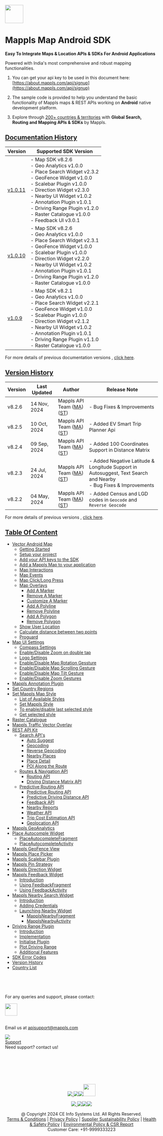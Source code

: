 [<img src="https://about.mappls.com/images/mappls-b-logo.svg" height="60"/> </p>](https://www.mapmyindia.com/api)

# Mappls Map Android SDK

**Easy To Integrate Maps & Location APIs & SDKs For Android Applications**

Powered with India's most comprehensive and robust mapping functionalities.

1. You can get your api key to be used in this document here: [https://about.mappls.com/api/signup](https://about.mappls.com/api/signup)

2. The sample code is provided to help you understand the basic functionality of Mappls maps & REST APIs working on **Android** native development platform.

4. Explore through [200+ countries & territories](https://github.com/MapmyIndia/mapmyindia-rest-api/blob/master/docs/countryISO.md) with **Global Search, Routing and Mapping APIs & SDKs** by Mappls.

## [Documentation History]()

| Version                         | Supported SDK Version                                                                                                                                                                                                                                                                                               | 
|---------------------------------|---------------------------------------------------------------------------------------------------------------------------------------------------------------------------------------------------------------------------------------------------------------------------------------------------------------------|
| [v1.0.11](../v1.0.11/README.md) | - Map SDK v8.2.6 <br/> - Geo Analytics v1.0.0 <br/> - Place Search Widget v2.3.2 <br/> - GeoFence Widget v1.0.0 <br/> - Scalebar Plugin v1.0.0 <br/> - Direction Widget v2.3.0 <br/> - Nearby UI Widget v1.0.2 <br/> - Annotation Plugin v1.0.1 <br/> - Driving Range Plugin v1.2.0 <br/> - Raster Catalogue v1.0.0 <br/> - Feedback UI v3.0.1 |
| [v1.0.10](docs/v1.0.10/README.md) | - Map SDK v8.2.6 <br/> - Geo Analytics v1.0.0 <br/> - Place Search Widget v2.3.1 <br/> - GeoFence Widget v1.0.0 <br/> - Scalebar Plugin v1.0.0 <br/> - Direction Widget v2.2.0 <br/> - Nearby UI Widget v1.0.2 <br/> - Annotation Plugin v1.0.1 <br/> - Driving Range Plugin v1.2.0 <br/> - Raster Catalogue v1.0.0 |
| [v1.0.9](docs/v1.0.9/README.md) | - Map SDK v8.2.1 <br/> - Geo Analytics v1.0.0 <br/> - Place Search Widget v2.2.1 <br/> - GeoFence Widget v1.0.0 <br/> - Scalebar Plugin v1.0.0 <br/> - Direction Widget v2.1.2 <br/> - Nearby UI Widget v1.0.2 <br/> - Annotation Plugin v1.0.1 <br/> - Driving Range Plugin v1.1.0 <br/> - Raster Catalogue v1.0.0 |

For more details of previous documentation versions , [click here](docs/v1.0.11/Doc-Version-History.md).

## [Version History]()

| Version | Last Updated      | Author | Release Note                                                                                                                                                                                         | 
|---------|-------------------| ---- |------------------------------------------------------------------------------------------------------------------------------------------------------------------------------------------------------|
| v8.2.6  | 14 Nov, 2024     | Mappls API Team ([MA](https://github.com/mdakram)) ([ST](https://github.com/saksham66)) | - Bug Fixes & Improvements                                                                                           |
| v8.2.5  | 10 Oct, 2024     | Mappls API Team ([MA](https://github.com/mdakram)) ([ST](https://github.com/saksham66)) | - Added EV Smart Trip Planner Api                                                                                            |
| v8.2.4  | 09 Sep, 2024     | Mappls API Team ([MA](https://github.com/mdakram)) ([ST](https://github.com/saksham66)) | - Added 100 Coordinates Support in Distance Matrix                                                                                            |
| v8.2.3  | 24 Jul, 2024     | Mappls API Team ([MA](https://github.com/mdakram)) ([ST](https://github.com/saksham66)) | - Added Negative Latitude & Longitude Support in Autosuggest, Text Search and Nearby <br/> - Bug Fixes & Improvements                                                                                            |
| v8.2.2  | 04 May, 2024     | Mappls API Team ([MA](https://github.com/mdakram)) ([ST](https://github.com/saksham66)) | - Added Census and LGD codes in `Geocode` and `Reverse Geocode`                                                                                                                       |


For more details of previous versions , [click here](docs/v1.0.11/Version-History.md).


## [Table Of Content]()
- [Vector Android Map](docs/v1.0.11/Getting-Started.md)
    * [Getting Started](docs/v1.0.11/Getting-Started.md#getting-started)
    * [Setup your project](docs/v1.0.11/Getting-Started.md#setup-your-project)
    * [Add your API keys to the SDK](docs/v1.0.11/Getting-Started.md#add-your-api-keys-to-the-sdk)
    * [Add a Mappls Map to your application](docs/v1.0.11/Getting-Started.md#add-a-mappls-map-to-your-application)
    * [Map Interactions](docs/v1.0.11/Getting-Started.md#map-interactions)
    * [Map Events](docs/v1.0.11/Getting-Started.md#map-events)
    * [Map Click/Long Press](docs/v1.0.11/Getting-Started.md#map-clicklong-press)
    * [Map Overlays](docs/v1.0.11/Getting-Started.md#map-overlays)
        - [Add A Marker](docs/v1.0.11/Getting-Started.md#add-a-marker)
        - [Remove A Marker](docs/v1.0.11/Getting-Started.md#remove-a-marker)
        - [Customize A Marker](docs/v1.0.11/Getting-Started.md#customize-a-marker)
        - [Add A Polyline](docs/v1.0.11/Getting-Started.md#add-a-polyline)
        - [Remove Polyline](docs/v1.0.11/Getting-Started.md#remove-polyline)
        - [Add A Polygon](docs/v1.0.11/Getting-Started.md#add-a-polygon)
        - [Remove Polygon](docs/v1.0.11/Getting-Started.md#remove-polygon)
    * [Show User Location](docs/v1.0.11/Getting-Started.md#show-user-location)
    * [Calculate distance between two points](docs/v1.0.11/Getting-Started.md#calculate-distance-between-two-points)
    * [Proguard](docs/v1.0.11/Getting-Started.md#proguard)
- [Map UI Settings](docs/v1.0.11/Map-UI-Settings.md)
    * [Compass Settings](docs/v1.0.11/Map-UI-Settings.md#compass-settings)
    * [Enable/Disable Zoom on double tap](docs/v1.0.11/Map-UI-Settings.md#enabledisable-zoom-on-double-tap)
    * [Logo Settings](docs/v1.0.11/Map-UI-Settings.md#logo-settings)
    * [Enable/Disable Map Rotation Gessture](docs/v1.0.11/Map-UI-Settings.md#enable-disable-map-rotation-gesture)
    * [Enable/Disable Map Scrolling Gesture](docs/v1.0.11/Map-UI-Settings.md#enabledisable-map-scrolling-gesture)
    * [Enable/Disable Map Tilt Gesture](docs/v1.0.11/Map-UI-Settings.md#enable-disable-map-tilt-gesture)
    * [Enable/Disable Zoom Gestures](docs/v1.0.11/Map-UI-Settings.md#enabledisable-zoom-gesture)
- [Mappls Annotation Plugin](docs/v1.0.11/AnnotationPlugin.md)
- [Set Country Regions](docs/v1.0.11/Set-Regions.md)
- [Set Mappls Map Style](docs/v1.0.11/Map-Style.md)
    * [List of Available Styles](docs/v1.0.11/Map-Style.md#list-of-available-styles)
    * [Set Mappls Style](docs/v1.0.11/Map-Style.md#set-mappls-style)
    * [To enable/disable last selected style](docs/v1.0.11/Map-Style.md#to-enabledisable-last-selected-style)
    * [Get selected style](docs/v1.0.11/Map-Style.md#get-selected-style)
- [Raster Catalogue](docs/v1.0.11/raster_catalogue.md)
- [Mappls Traffic Vector Overlay](docs/v1.0.11/Traffic-Vector-Overlay.md)
- [REST API Kit](docs/v1.0.11/Search-Api.md)
    * [Search API's](docs/v1.0.11/Search-Api.md)
        - [Auto Suggest](docs/v1.0.11/Search-Api.md#auto-suggest)
        - [Geocoding](docs/v1.0.11/Search-Api.md#geocoding)
        - [Reverse Geocoding](docs/v1.0.11/Search-Api.md#reverse-geocoding)
        - [Nearby Places](docs/v1.0.11/Search-Api.md#nearby-places)
        - [Place Detail](docs/v1.0.11/Search-Api.md#place-details)
        - [POI Along the Route](docs/v1.0.11/Search-Api.md#poi-along-the-route)
    * [Routes & Navigation API](docs/v1.0.11/Routing-API.md)
        - [Routing API](docs/v1.0.11/Routing-API.md#routing-api)
        - [Driving Distance Matrix API](docs/v1.0.11/Routing-API.md#driving-distance-matrix-api)
  * [Predictive Routing API](docs/v1.0.11/Predictive-Route-APIs.md)
      - [Predictive Routing API](docs/v1.0.11/Predictive-Route-APIs.md#predictive-routing-api)
      - [Predictive Driving Distance API](docs/v1.0.11/Predictive-Route-APIs.md#predictive-distance)
    * [Feedback API](docs/v1.0.11/Feedback.md)
    * [Nearby Reports](docs/v1.0.11/Nearby-Report.md)
    * [Weather API](docs/v1.0.11/Weather-API.md)
    * [Trip Cost Estimation API](docs/v1.0.11/trip-cost-estimation.md)
    * [Geolocation API](docs/v1.0.11/Geolocation.md)
- [Mappls GeoAnalytics](docs/v1.0.11/Geoanalytics.md)
- [Place Autocomple Widget](docs/v1.0.11/Place-Autocomplete.md)
    * [PlaceAutocompleteFragment](docs/v1.0.11/Place-Autocomplete.md#placeautocompletefragment)
    * [PlaceAutocompleteActivity](docs/v1.0.11/Place-Autocomplete.md#placeautocompleteactivity)
- [Mappls GeoFence View](docs/v1.0.11/GeoFence-View.md)
- [Mappls Place Picker](docs/v1.0.11/Place-Picker.md)
- [Mappls Scalebar Plugin](docs/v1.0.11/Scalebar-Plugin.md)
- [Mappls Pin Strategy](docs/v1.0.11/MapplsPinStrategy.md)
- [Mappls Direction Widget](docs/v1.0.11/Direction-Widget.md)
- [Mappls Feedback Widget](docs/v1.0.11/FeedbackUI.md)
    * [Introduction](docs/v1.0.11/FeedbackUI.md)
    * [Using FeedbackFragment](docs/v1.0.11/FeedbackUI.md#using-feedbackfragment)
    * [Using FeedbackActivity](docs/v1.0.11/FeedbackUI.md#using-feedbackactivity)
- [Mappls Nearby Search Widget](docs/v1.0.11/Nearby-Widget.md)
    * [Introduction](docs/v1.0.11/Nearby-Widget.md#introduction)
    * [Adding Credentials](docs/v1.0.11/Nearby-Widget.md#step-2----adding-credentials)
    * [Launching Nearby Widget](docs/v1.0.11/Nearby-Widget.md#step-3----launching-nearby-widget)
        - [MapplsNearbyFragment](docs/v1.0.11/Nearby-Widget.md#mapplsnearbyfragment)
        - [MapplsNearbyActivity](docs/v1.0.11/Nearby-Widget.md#mapplsnearbyactivity)
- [Driving Range Plugin](docs/v1.0.11/Driving-Range-Plugin.md)
    - [Introduction](docs/v1.0.11/Driving-Range-Plugin.md#introduction)
    - [Implementation](docs/v1.0.11/Driving-Range-Plugin.md#implementation)
    - [Initialise Plugin](docs/v1.0.11/Driving-Range-Plugin.md#initialise-plugin)
    - [Plot Driving Range](docs/v1.0.11/Driving-Range-Plugin.md#plot-driving-range)
    - [Additional Features](docs/v1.0.11/Driving-Range-Plugin.md#additional-features)
- [SDK Error Codes](docs/v1.0.11/SDK-Error-code.md)
- [Version History](docs/v1.0.11/Version-History.md)
- [Country List](https://github.com/mappls-api/mappls-rest-apis/blob/main/docs/countryISO.md)

<br><br><br>

For any queries and support, please contact:

[<img src="https://about.mappls.com/images/mappls-logo.svg" height="40"/> </p>](https://about.mappls.com/api/)    
Email us at [apisupport@mappls.com](mailto:apisupport@mappls.com)


![](https://www.mapmyindia.com/api/img/icons/support.png)    
[Support](https://about.mappls.com/contact/)    
Need support? contact us!

<br></br>    
<br></br>

[<p align="center"> <img src="https://www.mapmyindia.com/api/img/icons/stack-overflow.png"/> ](https://stackoverflow.com/questions/tagged/mappls-api)[![](https://www.mapmyindia.com/api/img/icons/blog.png)](https://about.mappls.com/blog/)[![](https://www.mapmyindia.com/api/img/icons/gethub.png)](https://github.com/Mappls-api)[<img src="https://mmi-api-team.s3.ap-south-1.amazonaws.com/API-Team/npm-logo.one-third%5B1%5D.png" height="40"/> </p>](https://www.npmjs.com/org/mapmyindia)



[<p align="center"> <img src="https://www.mapmyindia.com/june-newsletter/icon4.png"/> ](https://www.facebook.com/Mapplsofficial)[![](https://www.mapmyindia.com/june-newsletter/icon2.png)](https://twitter.com/mappls)[![](https://www.mapmyindia.com/newsletter/2017/aug/llinkedin.png)](https://www.linkedin.com/company/mappls/)[![](https://www.mapmyindia.com/june-newsletter/icon3.png)](https://www.youtube.com/channel/UCAWvWsh-dZLLeUU7_J9HiOA)




<div align="center">@ Copyright 2024 CE Info Systems Ltd. All Rights Reserved.</div>    

<div align="center"> <a href="https://about.mappls.com/api/terms-&-conditions">Terms & Conditions</a> | <a href="https://about.mappls.com/about/privacy-policy">Privacy Policy</a> | <a href="https://about.mappls.com/pdf/mapmyIndia-sustainability-policy-healt-labour-rules-supplir-sustainability.pdf">Supplier Sustainability Policy</a> | <a href="https://about.mappls.com/pdf/Health-Safety-Management.pdf">Health & Safety Policy</a> | <a href="https://about.mappls.com/pdf/Environment-Sustainability-Policy-CSR-Report.pdf">Environmental Policy & CSR Report</a>    

<div align="center">Customer Care: +91-9999333223</div>
